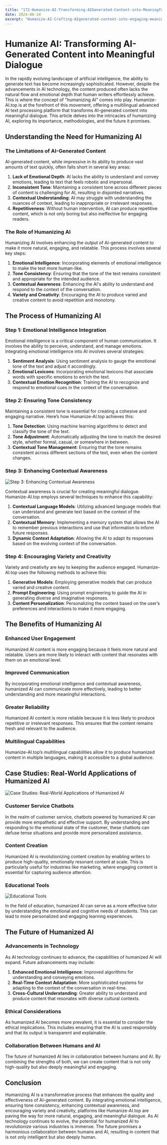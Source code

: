 ```yaml
---
title: "172-Humanize-AI-Transforming-AIGenerated-Content-into-Meaningful-Dialogue"
date: 2024-06-24
excerpt: "Humanize-AI-Crafting-AIgenerated-content-into-engaging-meaningful-dialogue-for-authentic-human-connections"
---
```


# Humanize AI: Transforming AI-Generated Content into Meaningful Dialogue

In the rapidly evolving landscape of artificial intelligence, the ability to generate text has become increasingly sophisticated. However, despite the advancements in AI technology, the content produced often lacks the natural flow and emotional depth that human writers effortlessly achieve. This is where the concept of "humanizing AI" comes into play. Humanize-AI.top is at the forefront of this movement, offering a multilingual advanced AI text processing platform that transforms AI-generated content into meaningful dialogue. This article delves into the intricacies of humanizing AI, exploring its importance, methodologies, and the future it promises.

## Understanding the Need for Humanizing AI

### The Limitations of AI-Generated Content

AI-generated content, while impressive in its ability to produce vast amounts of text quickly, often falls short in several key areas:

1. **Lack of Emotional Depth**: AI lacks the ability to understand and convey emotions, leading to text that feels robotic and impersonal.
2. **Inconsistent Tone**: Maintaining a consistent tone across different pieces of content is challenging for AI, resulting in disjointed narratives.
3. **Contextual Understanding**: AI may struggle with understanding the nuances of context, leading to inappropriate or irrelevant responses.
4. **Repetitiveness**: Without human intervention, AI can produce repetitive content, which is not only boring but also ineffective for engaging readers.

### The Role of Humanizing AI

Humanizing AI involves enhancing the output of AI-generated content to make it more natural, engaging, and relatable. This process involves several key steps:

1. **Emotional Intelligence**: Incorporating elements of emotional intelligence to make the text more human-like.
2. **Tone Consistency**: Ensuring that the tone of the text remains consistent and appropriate for the intended audience.
3. **Contextual Awareness**: Enhancing the AI's ability to understand and respond to the context of the conversation.
4. **Variety and Creativity**: Encouraging the AI to produce varied and creative content to avoid repetition and monotony.

## The Process of Humanizing AI

### Step 1: Emotional Intelligence Integration

Emotional intelligence is a critical component of human communication. It involves the ability to perceive, understand, and manage emotions. Integrating emotional intelligence into AI involves several strategies:

1. **Sentiment Analysis**: Using sentiment analysis to gauge the emotional tone of the text and adjust it accordingly.
2. **Emotional Lexicons**: Incorporating emotional lexicons that associate words with specific emotions to enrich the text.
3. **Contextual Emotion Recognition**: Training the AI to recognize and respond to emotional cues in the context of the conversation.

### Step 2: Ensuring Tone Consistency

Maintaining a consistent tone is essential for creating a cohesive and engaging narrative. Here’s how Humanize-AI.top achieves this:

1. **Tone Detection**: Using machine learning algorithms to detect and classify the tone of the text.
2. **Tone Adjustment**: Automatically adjusting the tone to match the desired style, whether formal, casual, or somewhere in between.
3. **Contextual Tone Management**: Ensuring that the tone remains consistent across different sections of the text, even when the content changes.

### Step 3: Enhancing Contextual Awareness

![Step 3: Enhancing Contextual Awareness](/images/22.jpeg)


Contextual awareness is crucial for creating meaningful dialogue. Humanize-AI.top employs several techniques to enhance this capability:

1. **Contextual Language Models**: Utilizing advanced language models that can understand and generate text based on the context of the conversation.
2. **Contextual Memory**: Implementing a memory system that allows the AI to remember previous interactions and use that information to inform future responses.
3. **Dynamic Context Adaptation**: Allowing the AI to adapt its responses based on the evolving context of the conversation.

### Step 4: Encouraging Variety and Creativity

Variety and creativity are key to keeping the audience engaged. Humanize-AI.top uses the following methods to achieve this:

1. **Generative Models**: Employing generative models that can produce varied and creative content.
2. **Prompt Engineering**: Using prompt engineering to guide the AI in generating diverse and imaginative responses.
3. **Content Personalization**: Personalizing the content based on the user’s preferences and interactions to make it more engaging.

## The Benefits of Humanizing AI

### Enhanced User Engagement

Humanized AI content is more engaging because it feels more natural and relatable. Users are more likely to interact with content that resonates with them on an emotional level.

### Improved Communication

By incorporating emotional intelligence and contextual awareness, humanized AI can communicate more effectively, leading to better understanding and more meaningful interactions.

### Greater Reliability

Humanized AI content is more reliable because it is less likely to produce repetitive or irrelevant responses. This ensures that the content remains fresh and relevant to the audience.

### Multilingual Capabilities

Humanize-AI.top’s multilingual capabilities allow it to produce humanized content in multiple languages, making it accessible to a global audience.

## Case Studies: Real-World Applications of Humanized AI

![Case Studies: Real-World Applications of Humanized AI](/images/09.jpeg)


### Customer Service Chatbots

In the realm of customer service, chatbots powered by humanized AI can provide more empathetic and effective support. By understanding and responding to the emotional state of the customer, these chatbots can defuse tense situations and provide more personalized assistance.

### Content Creation

Humanized AI is revolutionizing content creation by enabling writers to produce high-quality, emotionally resonant content at scale. This is particularly useful for industries like marketing, where engaging content is essential for capturing audience attention.

### Educational Tools

![Educational Tools](/images/21.jpeg)


In the field of education, humanized AI can serve as a more effective tutor by understanding the emotional and cognitive needs of students. This can lead to more personalized and engaging learning experiences.

## The Future of Humanized AI

### Advancements in Technology

As AI technology continues to advance, the capabilities of humanized AI will expand. Future advancements may include:

1. **Enhanced Emotional Intelligence**: Improved algorithms for understanding and conveying emotions.
2. **Real-Time Context Adaptation**: More sophisticated systems for adapting to the context of the conversation in real-time.
3. **Cross-Cultural Understanding**: Greater ability to understand and produce content that resonates with diverse cultural contexts.

### Ethical Considerations

As humanized AI becomes more prevalent, it is essential to consider the ethical implications. This includes ensuring that the AI is used responsibly and that its output is transparent and explainable.

### Collaboration Between Humans and AI

The future of humanized AI lies in collaboration between humans and AI. By combining the strengths of both, we can create content that is not only high-quality but also deeply meaningful and engaging.

## Conclusion

Humanizing AI is a transformative process that enhances the quality and effectiveness of AI-generated content. By integrating emotional intelligence, ensuring tone consistency, enhancing contextual awareness, and encouraging variety and creativity, platforms like Humanize-AI.top are paving the way for more natural, engaging, and meaningful dialogue. As AI technology continues to evolve, the potential for humanized AI to revolutionize various industries is immense. The future promises a harmonious collaboration between humans and AI, resulting in content that is not only intelligent but also deeply human.
